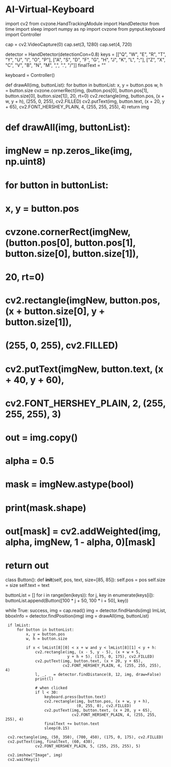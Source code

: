 # AI-Virtual-Keyboard
import cv2 
 from cvzone.HandTrackingModule import HandDetector 
 from time import sleep 
 import numpy as np 
 import cvzone 
 from pynput.keyboard import Controller 
  
 cap = cv2.VideoCapture(0) 
 cap.set(3, 1280) 
 cap.set(4, 720) 
  
 detector = HandDetector(detectionCon=0.8) 
 keys = [["Q", "W", "E", "R", "T", "Y", "U", "I", "O", "P"], 
         ["A", "S", "D", "F", "G", "H", "J", "K", "L", ";"], 
         ["Z", "X", "C", "V", "B", "N", "M", ",", ".", "/"]] 
 finalText = "" 
  
 keyboard = Controller() 
  
  
 def drawAll(img, buttonList): 
     for button in buttonList: 
         x, y = button.pos 
         w, h = button.size 
         cvzone.cornerRect(img, (button.pos[0], button.pos[1], button.size[0], button.size[1]), 
                           20, rt=0) 
         cv2.rectangle(img, button.pos, (x + w, y + h), 
                       (255, 0, 255), cv2.FILLED) 
         cv2.putText(img, button.text, (x + 20, y + 65), 
                     cv2.FONT_HERSHEY_PLAIN, 4, (255, 255, 255), 4) 
     return img 
  
  
 # 
 # def drawAll(img, buttonList): 
 #     imgNew = np.zeros_like(img, np.uint8) 
 #     for button in buttonList: 
 #         x, y = button.pos 
 #         cvzone.cornerRect(imgNew, (button.pos[0], button.pos[1], button.size[0], button.size[1]), 
 #                           20, rt=0) 
 #         cv2.rectangle(imgNew, button.pos, (x + button.size[0], y + button.size[1]), 
 #                       (255, 0, 255), cv2.FILLED) 
 #         cv2.putText(imgNew, button.text, (x + 40, y + 60), 
 #                     cv2.FONT_HERSHEY_PLAIN, 2, (255, 255, 255), 3) 
 # 
 #     out = img.copy() 
 #     alpha = 0.5 
 #     mask = imgNew.astype(bool) 
 #     print(mask.shape) 
 #     out[mask] = cv2.addWeighted(img, alpha, imgNew, 1 - alpha, 0)[mask] 
 #     return out 
  
  
 class Button(): 
     def __init__(self, pos, text, size=[85, 85]): 
         self.pos = pos 
         self.size = size 
         self.text = text 
  
  
 buttonList = [] 
 for i in range(len(keys)): 
     for j, key in enumerate(keys[i]): 
         buttonList.append(Button([100 * j + 50, 100 * i + 50], key)) 
  
 while True: 
     success, img = cap.read() 
     img = detector.findHands(img) 
     lmList, bboxInfo = detector.findPosition(img) 
     img = drawAll(img, buttonList) 
  
     if lmList: 
         for button in buttonList: 
             x, y = button.pos 
             w, h = button.size 
  
             if x < lmList[8][0] < x + w and y < lmList[8][1] < y + h: 
                 cv2.rectangle(img, (x - 5, y - 5), (x + w + 5, 
                               y + h + 5), (175, 0, 175), cv2.FILLED) 
                 cv2.putText(img, button.text, (x + 20, y + 65), 
                             cv2.FONT_HERSHEY_PLAIN, 4, (255, 255, 255), 4) 
                 l, _, _ = detector.findDistance(8, 12, img, draw=False) 
                 print(l) 
  
                 # when clicked 
                 if l < 30: 
                     keyboard.press(button.text) 
                     cv2.rectangle(img, button.pos, (x + w, y + h), 
                                   (0, 255, 0), cv2.FILLED) 
                     cv2.putText(img, button.text, (x + 20, y + 65), 
                                 cv2.FONT_HERSHEY_PLAIN, 4, (255, 255, 255), 4) 
                     finalText += button.text 
                     sleep(0.15) 
  
     cv2.rectangle(img, (50, 350), (700, 450), (175, 0, 175), cv2.FILLED) 
     cv2.putText(img, finalText, (60, 430), 
                 cv2.FONT_HERSHEY_PLAIN, 5, (255, 255, 255), 5) 
  
     cv2.imshow("Image", img) 
     cv2.waitKey(1)
